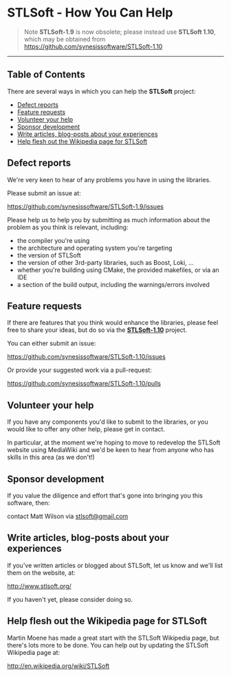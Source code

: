 # STLSoft - How You Can Help <!-- omit in toc -->

> Note
> **STLSoft-1.9** is now obsolete; please instead use **STLSoft 1.10**, which may be obtained from https://github.com/synesissoftware/STLSoft-1.10


----


## Table of Contents <!-- omit in toc -->

There are several ways in which you can help the **STLSoft** project:

- [Defect reports](#defect-reports)
- [Feature requests](#feature-requests)
- [Volunteer your help](#volunteer-your-help)
- [Sponsor development](#sponsor-development)
- [Write articles, blog-posts about your experiences](#write-articles-blog-posts-about-your-experiences)
- [Help flesh out the Wikipedia page for STLSoft](#help-flesh-out-the-wikipedia-page-for-stlsoft)


## Defect reports

We're very keen to hear of any problems you have in using the libraries.

Please submit an issue at:

  https://github.com/synesissoftware/STLSoft-1.9/issues

Please help us to help you by submitting as much information about the
problem as you think is relevant, including:

* the compiler you're using
* the architecture and operating system you're targeting
* the version of STLSoft
* the version of other 3rd-party libraries, such as Boost, Loki, ...
* whether you're building using CMake, the provided makefiles, or via an IDE
* a section of the build output, including the warnings/errors involved


## Feature requests

If there are features that you think would enhance the libraries, please
feel free to share your ideas, but do so via the [**STLSoft-1.10**](https://github.com/synesissoftware/STLSoft-1.10/)
project.

You can either submit an issue:

  https://github.com/synesissoftware/STLSoft-1.10/issues

Or provide your suggested work via a pull-request:

  https://github.com/synesissoftware/STLSoft-1.10/pulls


## Volunteer your help

If you have any components you'd like to submit to the libraries, or you
would like to offer any other help, please get in contact.

In particular, at the moment we're hoping to move to redevelop the STLSoft
website using MediaWiki and we'd be keen to hear from anyone who has skills
in this area (as we don't!)


## Sponsor development

If you value the diligence and effort that's gone into bringing you this
software, then:

  contact Matt Wilson via stlsoft@gmail.com


## Write articles, blog-posts about your experiences

If you've written articles or blogged about STLSoft, let us know and we'll
list them on the website, at:

  http://www.stlsoft.org/

If you haven't yet, please consider doing so.


## Help flesh out the Wikipedia page for STLSoft

Martin Moene has made a great start with the STLSoft Wikipedia page, but
there's lots more to be done. You can help out by updating the STLSoft
Wikipedia page at:

  http://en.wikipedia.org/wiki/STLSoft

